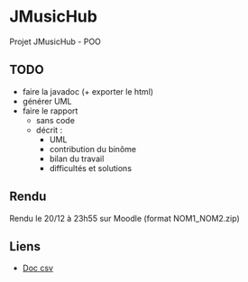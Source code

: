 # JMusicHub
Projet JMusicHub - POO

## TODO
- faire la javadoc (+ exporter le html)
- générer UML
- faire le rapport
    - sans code
    - décrit :
        - UML
        - contribution du binôme
        - bilan du travail
        - difficultés et solutions

## Rendu
Rendu le 20/12 à 23h55 sur Moodle (format NOM1_NOM2.zip)

## Liens
- [Doc csv](https://opencsv.sourceforge.net)
